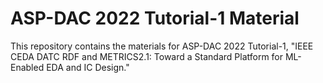 # ASP-DAC 2022 Tutorial-1 Material

This repository contains the materials for ASP-DAC 2022 Tutorial-1, "IEEE CEDA DATC RDF and METRICS2.1: Toward a Standard Platform for ML-Enabled EDA and IC Design."

